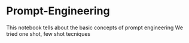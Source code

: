 # Prompt-Engineering
This notebook tells about the basic concepts of prompt engineering
We tried one shot, few shot tecniques
